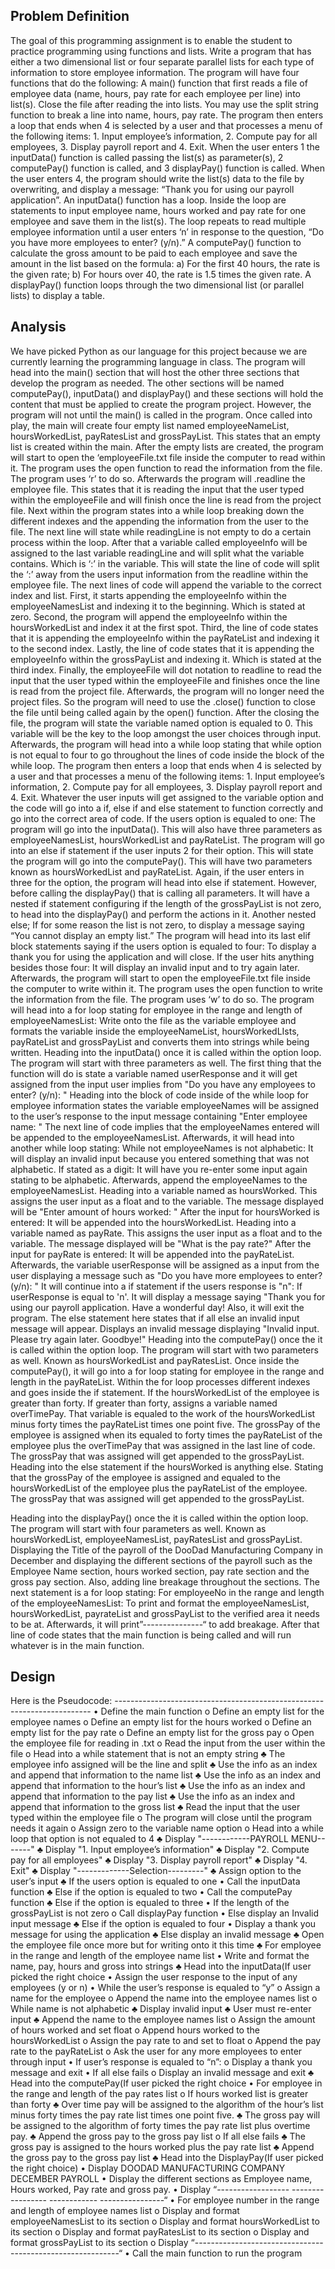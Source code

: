 Problem Definition
----------------------------------------
The goal of this programming assignment is to enable the student to practice programming using functions and lists.
Write a program that has either a two dimensional list or four separate parallel lists for each type of information to store employee information.
The program will have four functions that do the following: A main() function that first reads a file of employee data (name, hours, pay rate for each employee per line) into list(s).
Close the file after reading the into lists. You may use the split string function to break a line into name, hours, pay rate.
The program then enters a loop that ends when 4 is selected by a user and that processes a menu of the following items: 1. Input employee’s information, 2. Compute pay for all employees, 3. Display payroll report and 4. Exit.
When the user enters 1 the inputData() function is called passing the list(s) as parameter(s), 2 computePay() function is called, and 3 displayPay() function is called. When the user enters 4, the program should write the list(s) data to the file by overwriting, and display a message: “Thank you for using our payroll application”.
An inputData() function has a loop. Inside the loop are statements to input employee name, hours worked and pay rate for one employee and save them in the list(s). The loop repeats to read multiple employee information until a user enters ‘n’ in response to the question, “Do you have more employees to enter? (y/n).” 
A computePay() function to calculate the gross amount to be paid to each employee and save the amount in the list based on the formula: a) For the first 40 hours, the rate is the given rate; b) For hours over 40, the rate is 1.5 times the given rate. A displayPay() function loops through the two dimensional list (or parallel lists) to display a table.

Analysis
----------------------------------------
We have picked Python as our language for this project because we are currently learning the programming language in class. The program will head into the main() section that will host the other three sections that develop the program as needed. The other sections will be named computePay(), inputData() and displayPay() and these sections will hold the content that must be applied to create the program project. However, the program will not until the main() is called in the program. Once called into play, the main will create four empty list named employeeNameList, hoursWorkedList, payRatesList and grossPayList. This states that an empty list is created within the main. After the empty lists are created, the program will start to open the ‘employeeFile.txt file inside the computer to read within it. The program uses the open function to read the information from the file. The program uses ‘r’ to do so. Afterwards the program will .readline the employee file. This states that it is reading the input that the user typed within the employeeFile and will finish once the line is read from the project file. 
Next within the program states into a while loop breaking down the different indexes and the appending the information from the user to the file. The next line will state while readingLine is not empty to do a certain process within the loop. After that a variable called employeeInfo will be assigned to the last variable readingLine and will split what the variable contains. Which is ‘:’ in the variable. This will state the line of code will split the ‘:’ away from the users input information from the readline within the employee file. The next lines of code will append the variable to the correct index and list. First, it starts appending the employeeInfo within the employeeNamesList and indexing it to the beginning. Which is stated at zero. Second, the program will append the employeeInfo within the hoursWorkedList and index it at the first spot.
Third, the line of code states that it is appending the employeeInfo within the payRateList and indexing it to the second index. Lastly, the line of code states that it is appending the employeeInfo within the grossPayList and indexing it. Which is stated at the third index. Finally, the employeeFile will dot notation to readline to read the input that the user typed within the employeeFile and finishes once the line is read from the project file. Afterwards, the program will no longer need the project files. So the program will need to use the .close() function to close the file until being called again by the open() function.
After the closing the file, the program will state the variable named option is equaled to 0. This variable will be the key to the loop amongst the user choices through input.  Afterwards, the program will head into a while loop stating that while option is not equal to four to go throughout the lines of code inside the block of the while loop. The program then enters a loop that ends when 4 is selected by a user and that processes a menu of the following items: 1. Input employee’s information, 2. Compute pay for all employees, 3. Display payroll report and 4. Exit. Whatever the user inputs will get assigned to the variable option and the code will go into a if, else if and else statement to function correctly and go into the correct area of code. If the users option is equaled to one: The program will go into the inputData(). This will also have three parameters as employeeNamesList, hoursWorkedList and payRateList. The program will go into an else if statement if the user inputs 2 for their option. This will state the program will go into the computePay(). This will have two parameters known as hoursWorkedList and payRateList. Again, if the user enters in three for the option, the program will head into else if statement. However, before calling the displayPay() that is calling all parameters. It will have a nested if statement configuring if the length of the grossPayList is not zero, to head into the displayPay() and perform the actions in it.  Another nested else; If for some reason the list is not zero, to display a message saying “You cannot display an empty list.” The program will head into its last elif block statements saying if the users option is equaled to four: To display a thank you for using the application and will close. If the user hits anything besides those four: It will display an invalid input and to try again later. 
Afterwards, the program will start to open the employeeFile.txt file inside the computer to write within it. The program uses the open function to write the information from the file. The program uses ‘w’ to do so. The program will head into a for loop stating for employee in the range and length of employeeNamesList: Write onto the file as the variable employee and formats the variable inside the employeeNameList, hoursWorkedLIsts, payRateList and grossPayList and converts them into strings while being written.
Heading into the inputData() once it is called within the option loop. The program will start with three parameters as well. The first thing that the function will do is state a variable named userResponse and it will get assigned from the input user implies from "Do you have any employees to enter? (y/n): " Heading into the block of code inside of the while loop for employee information states the variable employeeNames will be assigned to the user’s response to the input message containing "Enter employee name: " The next line of code implies that the employeeNames entered will be appended to the employeeNamesList. Afterwards, it will head into another while loop stating: While not employeeNames is not alphabetic: It will display an invalid input because you entered something that was not alphabetic. If stated as a digit: It will have you re-enter some input again stating to be alphabetic. Afterwards, append the employeeNames to the employeeNamesList. Heading into a variable named as hoursWorked. This assigns the user input as a float and to the variable. The message displayed will be "Enter amount of hours worked: " After the input for hoursWorked is entered: It will be appended into the hoursWorkedList. Heading into a variable named as payRate. This assigns the user input as a float and to the variable. The message displayed will be "What is the pay rate?" After the input for payRate is entered: It will be appended into the payRateList.  Afterwards, the variable userResponse will be assigned as a input from the user displaying a message such as "Do you have more employees to enter? (y/n): " It will continue into a if statement if the users response is "n": If userResponse is equal to 'n'. It will display a message saying "Thank you for using our payroll application. Have a wonderful day! Also, it will exit the program. The else statement here states that if all else an invalid input message will appear. Displays an invalid message displaying "Invalid input. Please try again later. Goodbye!"
Heading into the computePay() once the it is called within the option loop. The program will start with two parameters as well. Known as hoursWorkedList and payRatesList. Once inside the computePay(), it will go into a for loop stating for employee in the range and length in the payRateList. Within the for loop processes different indexes and goes inside the if statement. If the hoursWorkedList of the employee is greater than forty. If greater than forty, assigns a variable named overTimePay. That variable is equaled to the work of the hoursWorkedList minus forty times the payRateList times one point five. The grossPay of the employee is assigned when its equaled to forty times the payRateList of the employee plus the overTimePay that was assigned in the last line of code. The grossPay that was assigned will get appended to the grossPayList. Heading into the else statement if the hoursWorked is anything else. Stating that the grossPay of the employee is assigned and equaled to the hoursWorkedList of the employee plus the payRateList of the employee. The grossPay that was assigned will get appended to the grossPayList.

Heading into the displayPay() once the it is called within the option loop. The program will start with four parameters as well. Known as hoursWorkedList, employeeNamesList, payRatesList and grossPayList. Displaying the Title of the payroll of the DooDad Manufacturing Company in December and displaying the different sections of the payroll such as the Employee Name section, hours worked section, pay rate section and the gross pay section. Also, adding line breakage throughout the sections. The next statement is a for loop stating: For employeeNo in the range and length of the employeeNamesList: To print and format the employeeNamesList, hoursWorkedList, payrateList and grossPayList to the verified area it needs to be at. Afterwards, it will print”---------------“ to add breakage. After that line of code states that the main function is being called and will run whatever is in the main function.

Design
-----------------------------------------
Here is the Pseudocode: ------------------------------------------------------------------------
•	Define the main function
o	Define an empty list for the employee names
o	Define an empty list for the hours worked
o	Define an empty list for the pay rate
o	Define an empty list for the gross pay
o	Open the employee file for reading in .txt
o	Read the input from the user within the file
o	Head into a while statement that is not an empty string
♣	The employee info assigned will be the line and split
♣	Use the info as an index and append that information to the name list
♣	Use the info as an index and append that information to the hour’s list
♣	Use the info as an index and append that information to the pay list
♣	Use the info as an index and append that information to the gross list
♣	Read the input that the user typed within the employee file
o	The program will close until the program needs it again
o	Assign zero to the variable name option
o	Head into a while loop that option is not equaled to 4
♣	Display "------------PAYROLL MENU-------"
♣	Display "1. Input employee’s information"
♣	Display "2. Compute pay for all employees"
♣	Display "3. Display payroll report"
♣	Display "4. Exit"
♣	Display "-------------Selection---------"
♣	Assign option to the user’s input
♣	If the users option is equaled to one
•	Call the inputData function
♣	 Else if the option is equaled to two
•	Call the computePay function
♣	Else if the option is equaled to three 
•	If the length of the grossPayList is not zero
o	Call displayPay function
•	Else display an Invalid input message
♣	Else if the option is equaled to four
•	Display a thank you message for using the application
♣	Else display an invalid message
♣	Open the employee file once more but for writing onto it this time
♣	For employee in the range and length of the employee name list
•	Write and format the name, pay, hours and gross into strings
♣	Head into the inputData(If user picked the right choice
•	Assign the user response to the input of any employees (y or n)
•	While the user’s response is equaled to “y”
o	Assign a name for the employee
o	Append the name into the employee names list 
o	While name is not alphabetic
♣	Display invalid input
♣	User must re-enter input
♣	Append the name to the employee names list
o	Assign the amount of hours worked and set float
o	Append hours worked to the hoursWorkedList
o	Assign the pay rate to and set to float
o	Append the pay rate to the payRateList
o	Ask the user for any more employees to enter through input
•	If user’s response is equaled to “n”:
o	Display a thank you message and exit
•	If all else fails
o	Display an invalid message and exit
♣	Head into the computePay(If user picked the right choice
•	For employee in the range and length of the pay rates list
o	If hours worked list is greater than forty
♣	Over time pay will be assigned to the algorithm of the hour’s list minus forty times the pay rate list times one point five.
♣	The gross pay will be assigned to the algorithm of forty times the pay rate list plus overtime pay.
♣	Append the gross pay to the gross pay list
o	If all else fails
♣	The gross pay is assigned to the hours worked plus the pay rate list
♣	Append the gross pay to the gross pay list
♣	Head into the DisplayPay(If user picked the right choice)
•	Display DOODAD MANUFACTURING COMPANY DECEMBER PAYROLL
•	Display the different sections as Employee name, Hours worked, Pay rate and gross pay.
•	Display “------------------ -----------------  ------------   ----------------“
•	For employee number in the range and length of employee names list
o	Display and format employeeNamesList to its section
o	Display and format hoursWorkedList to its section
o	Display and format payRatesList to its section
o	Display and format grossPayList to its section
o	Display “-----------------------------------------------------------“
•	Call the main function to run the program 

